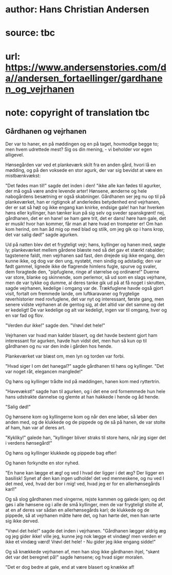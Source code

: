 # author: Hans Christian Andersen
# source: tbc
# url: https://www.andersenstories.com/da//andersen_fortaellinger/gardhanen_og_vejrhanen
# note: copyright of translation tbc

## Gårdhanen og vejrhanen 

Der var to haner, en på møddingen og en på taget, hovmodige begge to;
men hvem udrettede mest? Sig os din mening, - vi beholder vor egen
alligevel.

Hønsegården var ved et plankeværk skilt fra en anden gård, hvori lå en
mødding, og på den voksede en stor agurk, der var sig bevidst at være en
mistbænkvækst:

"Det fødes man til!" sagde det inden i den! "ikke alle kan fødes til
agurker, der må også være andre levende arter! Hønsene, ænderne og hele
nabogårdens besætning er også skabninger. Gårdhanen ser jeg nu op til på
plankeværket, han er rigtignok af anderledes betydenhed end vejrhanen,
der er sat så højt og ikke engang kan knirke, endsige gale! han har
hverken høns eller kyllinger, han tænker kun på sig selv og sveder
spanskgrønt! nej, gårdhanen, det er en hane! se ham gøre trit, det er
dans! høre ham gale, det er musik! hvor han kommer, får man at høre hvad
en trompeter er! Om han kom herind, om han åd mig op med blad og stilk,
om jeg gik op i hans krop, det var salig død!" sagde agurken.


Ud på natten blev det et frygteligt vejr; høns, kyllinger og hanen med,
søgte ly; plankeværket mellem gårdene blæste ned så det gav et stærkt
rabalder; tagstenene faldt, men vejrhanen sad fast, den drejede sig ikke
engang, den kunne ikke, og dog var den ung, nystøbt, men sindig og
adstadig; den var født gammel, lignede ikke de flagrende himlens fugle,
spurve og svaler, dem foragtede den, "pipfuglene, ringe af størrelse og
ordinære!" Duerne var store, blanke og skinnende, som perlemor, så ud
som en slags vejrhane, men de var tykke og dumme, al deres tanke gik ud
på at få noget i skrutten, sagde vejrhanen, kedelige i omgang var de.
Trækfuglene havde også gjort visit, fortalt om fremmede lande, om
luftkaravaner og frygtelige røverhistorier med rovfuglene, det var nyt
og interessant, første gang, men senere vidste vejrhanen at de gentog
sig, at det altid var det samme og det er kedeligt! De var kedelige og
alt var kedeligt, ingen var til omgang, hver og en var fad og flov.

"Verden dur ikke!" sagde den. "Vrøvl det hele!"

Vejrhanen var hvad man kalder blasert, og det havde bestemt gjort ham
interessant for agurken, havde hun vidst det, men hun så kun op til
gårdhanen og nu var den inde i gården hos hende.

Plankeværket var blæst om, men lyn og torden var forbi.

"Hvad siger I om det hanegal?" sagde gårdhanen til høns og kyllinger.
"Det var noget råt, elegancen manglede!"

Og høns og kyllinger trådte ind på møddingen, hanen kom med ryttertrin.

"Havevækst!" sagde han til agurken, og i det ene ord fornemmede hun
hele hans udstrakte dannelse og glemte at han hakkede i hende og åd
hende.

"Salig død!"

Og hønsene kom og kyllingerne kom og når den ene løber, så løber den
anden med, og de klukkede og de pippede og de så på hanen, de var stolte
af ham, han var af deres art.

"Kykliky!" galede han, "kyllinger bliver straks til store høns, når
jeg siger det i verdens hønsegård!"

Og høns og kyllinger klukkede og pippede bag efter!

Og hanen forkyndte en stor nyhed.

"En hane kan lægge et æg! og ved I hvad der ligger i det æg? Der ligger
en basilisk! Synet af den kan ingen udholde! det ved menneskene, og nu
ved I det med, ved, hvad der bor i mig! ved, hvad jeg er for en
allerhønsegårds karl!"

Og så slog gårdhanen med vingerne, rejste kammen og galede igen; og det
gøs i alle hønsene og i alle de små kyllinger, men de var frygteligt
stolte af, at en af deres var sådan en allerhønsegårds karl; de klukkede
og de pippede, så at vejrhanen måtte høre det, og han hørte det, men han
rørte sig ikke derved.

"Vrøvl det hele!" sagde det inden i vejrhanen. "Gårdhanen lægger
aldrig æg og jeg gider ikke! ville jeg, kunne jeg nok lægge et vindæg!
men verden er ikke et vindæg værd! Vrøvl det hele! - Nu gider jeg ikke
engang sidde!"

Og så knækkede vejrhanen af, men han slog ikke gårdhanen ihjel, "skønt
det var det beregnet på!" sagde hønsene; og hvad siger moralen.

"Det er dog bedre at gale, end at være blasert og knække af!
